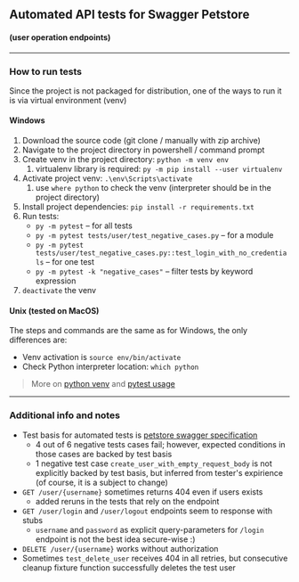 ## Automated API tests for Swagger Petstore 
#### (user operation endpoints)
***

### How to run tests
Since the project is not packaged for distribution, one of the ways to run it is via virtual environment (venv)

#### Windows
1. Download the source code (git clone / manually with zip archive)
2. Navigate to the project directory in powershell / command prompt
3. Create venv in the project directory: `python -m venv env`
   1. virtualenv library is required: `py -m pip install --user virtualenv`
4. Activate project venv: `.\env\Scripts\activate`
   1. use `where python` to check the venv (interpreter should be in the project directory)
5. Install project dependencies: `pip install -r requirements.txt`
6. Run tests:
   * `py -m pytest` – for all tests
   * `py -m pytest tests/user/test_negative_cases.py` – for a module
   * `py -m pytest tests/user/test_negative_cases.py::test_login_with_no_credentials` – for one test
   * `py -m pytest -k "negative_cases"` – filter tests by keyword expression
7. `deactivate` the venv

#### Unix (tested on MacOS)
The steps and commands are the same as for Windows, the only differences are:
* Venv activation is `source env/bin/activate`
* Check Python interpreter location: `which python`

> More on [python venv](https://packaging.python.org/en/latest/guides/installing-using-pip-and-virtual-environments/)
and [pytest usage](https://docs.pytest.org/en/latest/how-to/usage.html)

***
### Additional info and notes

* Test basis for automated tests is [petstore swagger specification](https://petstore.swagger.io/)
  * 4 out of 6 negative tests cases fail; however, expected conditions in those cases are backed by test basis
  * 1 negative test case `create_user_with_empty_request_body` is not explicitly backed by test basis,
  but inferred from tester's expirience (of course, it is a subject to change)
* `GET /user/{username}` sometimes returns 404 even if users exists
  * added reruns in the tests that rely on the endpoint
* `GET /user/login` and `/user/logout` endpoints seem to response with stubs
  * `username` and `password` as explicit query-parameters for `/login` endpoint is not
  the best idea secure-wise :)
* `DELETE /user/{username}` works without authorization
* Sometimes `test_delete_user` receives 404 in all retries, 
but consecutive cleanup fixture function successfully deletes the test user
